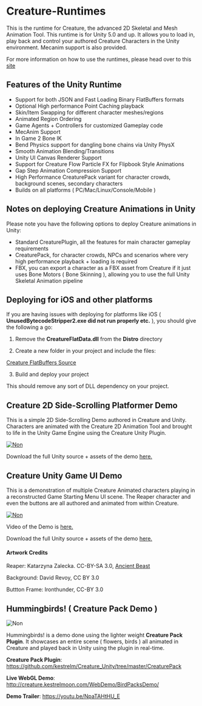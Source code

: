 # Creature-Runtimes

This is the runtime for Creature, the advanced 2D Skeletal and Mesh Animation Tool. This runtime is for Unity 5.0 and up. It allows you to load in, play back and control your authored Creature Characters in the Unity environment. Mecanim support is also provided.

For more information on how to use the runtimes, please head over to this [site](http://www.kestrelmoon.com/creaturedocs/Game_Engine_Runtimes_And_Integration/Runtimes_Introduction.html)

## Features of the Unity Runtime

- Support for both JSON and Fast Loading Binary FlatBuffers formats
- Optional High performance Point Caching playback
- Skin/Item Swapping for different character meshes/regions
- Animated Region Ordering
- Game Agents + Controllers for customized Gameplay code
- MecAnim Support
- In Game 2 Bone IK
- Bend Physics support for dangling bone chains via Unity PhysX
- Smooth Animation Blending/Transitions
- Unity UI Canvas Renderer Support
- Support for Creature Flow Particle FX for Flipbook Style Animations
- Gap Step Animation Compression Support
- High Performance CreaturePack variant for character crowds, background scenes, secondary characters
- Builds on all platforms ( PC/Mac/Linux/Console/Mobile )

## Notes on deploying Creature Animations in Unity

Please note you have the following options to deploy Creature animations in Unity:

- Standard CreaturePlugin, all the features for main character gameplay requirements
- CreaturePack, for character crowds, NPCs and scenarios where very high performance playback + loading is required
- FBX, you can export a character as a FBX asset from Creature if it just uses Bone Motors ( Bone Skinning ), allowing you to use the full Unity Skeletal Animation pipeline

## Deploying for iOS and other platforms

If you are having issues with deploying for platforms like iOS ( **UnusedBytecodeStripper2.exe did not run properly etc.** ), you should give the following a go:

1) Remove the **CreatureFlatData.dll** from the **Distro** directory

2) Create a new folder in your project and include the files:

[Creature FlatBuffers Source](https://github.com/kestrelm/Creature_Unity/tree/master/FlatBuffersCSharp)

3) Build and deploy your project

This should remove any sort of DLL dependency on your project.

## Creature 2D Side-Scrolling Platformer Demo

This is a simple 2D Side-Scrolling Demo authored in Creature and Unity. Characters are animated with the Creature 2D Animation Tool and brought to life in the Unity Game Engine using the Creature Unity Plugin.

[![Non](https://raw.githubusercontent.com/kestrelm/Creature_Unity/master/unity_platformer.png)](https://youtu.be/4UXp4-L6YEE)

Download the full Unity source + assets of the demo [here.](https://github.com/kestrelm/CreatureDemos/tree/master/CreaturePlatformer)

## Creature Unity Game UI Demo

This is a demonstration of multiple Creature Animated characters playing in a reconstructed Game Starting Menu UI scene. The Reaper character and even the buttons are all authored and animated from within Creature.

[![Non](https://raw.githubusercontent.com/kestrelm/Creature_Unity/master/ui-screen.png)](https://youtu.be/XkJa1VzWrc8)

Video of the Demo is [here.](https://youtu.be/XkJa1VzWrc8)

Download the full Unity source + assets of the demo [here.](https://github.com/kestrelm/CreatureDemos/tree/master/CreatureUI)

#### Artwork Credits
Reaper: Katarzyna Zalecka. CC-BY-SA 3.0, [Ancient Beast](https://github.com/FreezingMoon/AncientBeast)

Background: David Revoy, CC BY 3.0

Buttton Frame: Ironthunder, CC-BY 3.0

## Hummingbirds! ( Creature Pack Demo )

![Non](https://raw.githubusercontent.com/kestrelm/Creature_Unity/master/hummerShort2.gif)

Hummingbirds! is a demo done using the lighter weight **Creature Pack Plugin**. It showcases an entire scene ( flowers, birds ) all animated in Creature and played back in Unity using the plugin in real-time.

**Creature Pack Plugin**: <https://github.com/kestrelm/Creature_Unity/tree/master/CreaturePack>

**Live WebGL Demo**: <http://creature.kestrelmoon.com/WebDemo/BirdPacksDemo/>

**Demo Trailer**: <https://youtu.be/NpaTAHtHU_E>

